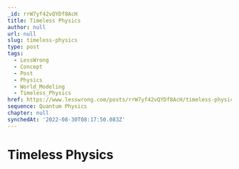 ```yaml
---
_id: rrW7yf42vQYDf8AcH
title: Timeless Physics
author: null
url: null
slug: timeless-physics
type: post
tags:
  - LessWrong
  - Concept
  - Post
  - Physics
  - World_Modeling
  - Timeless_Physics
href: https://www.lesswrong.com/posts/rrW7yf42vQYDf8AcH/timeless-physics
sequence: Quantum Physics
chapter: null
synchedAt: '2022-08-30T08:17:50.083Z'
---
```


# Timeless Physics
